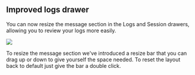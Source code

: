 ## Improved logs drawer

You can now resize the message section in the Logs and Session drawers, allowing you to review your logs more easily. 

![](../assets/images/61de19f-image.png)

To resize the message section we've introduced a resize bar that you can drag up or down to give yourself the space needed. To reset the layout back to default just give the bar a double click.